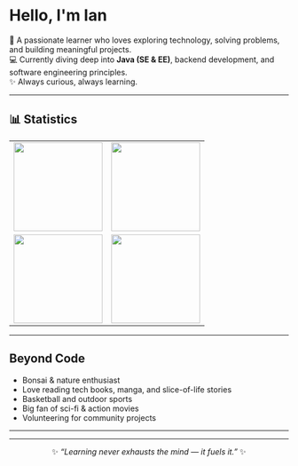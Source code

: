 # Hello, I'm Ian  

🌱 A passionate learner who loves exploring technology, solving problems, and building meaningful projects.  
💻 Currently diving deep into **Java (SE & EE)**, backend development, and software engineering principles.  
✨ Always curious, always learning.  

---

## 📊 Statistics  

<table align="center">
  <tr>
    <td>
      <img src="https://github-readme-stats.vercel.app/api?username=iankristoper&show_icons=true&theme=tokyonight" height="160"/>
    </td>
    <td>
      <img src="https://github-readme-stats.vercel.app/api/top-langs/?username=iankristoper&layout=compact&theme=tokyonight" height="160"/>
    </td>
  </tr>
  <tr>
    <td>
      <img src="https://github-readme-streak-stats.herokuapp.com/?user=iankristoper&theme=tokyonight" height="160"/>
    </td>
    <td>
      <img src="https://github-profile-trophy.vercel.app/?username=iankristoper&theme=tokyonight&row=1&column=3" height="160"/>
    </td>
  </tr>
</table>




---

## Beyond Code  
- Bonsai & nature enthusiast  
- Love reading tech books, manga, and slice-of-life stories  
- Basketball and outdoor sports  
- Big fan of sci-fi & action movies  
- Volunteering for community projects  

---
---

<p align="center">
  ✨ <i>“Learning never exhausts the mind — it fuels it.”</i> ✨
</p>

